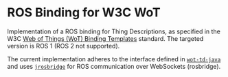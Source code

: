 # ROS Binding for W3C WoT

Implementation of a ROS binding for Thing Descriptions, as specified in the W3C [Web of Things (WoT) Binding Templates](https://w3c.github.io/wot-binding-templates/) standard. The targeted version is ROS 1 (ROS 2 not supported).

The current implementation adheres to the interface defined in [`wot-td-java`](https://github.com/Interactions-HSG/wot-td-java) and uses [`jrosbridge`](https://github.com/rctoris/jrosbridge) for ROS communication over WebSockets (rosbridge).